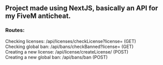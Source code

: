 ## Project made using NextJS, basically an API for my FiveM anticheat. <br/>
### Routes: <br/>
Checking licenses: /api/licenses/checkLicense?license= (GET) <br/>
Checking global ban: /api/bans/checkBanned?license= (GET) <br/>
Creating a new license: /api/license/createLicense/ (POST) <br/>
Creating a new global ban: /api/bans/ban (POST)
